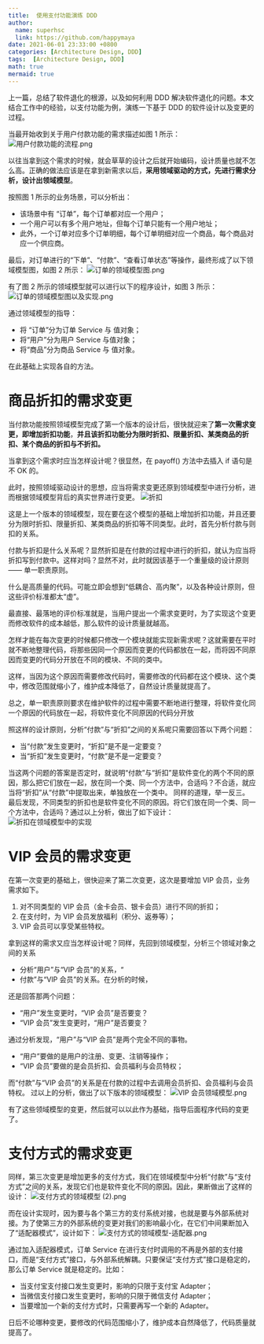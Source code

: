 ```yaml
---
title:  使用支付功能演练 DDD
author:
  name: superhsc
  link: https://github.com/happymaya
date: 2021-06-01 23:33:00 +0800
categories: [Architecture Design, DDD]
tags:  [Architecture Design, DDD]
math: true
mermaid: true
---
```

上一篇，总结了软件退化的根源，以及如何利用 DDD 解决软件退化的问题。本文结合工作中的经验，以支付功能为例，演练一下基于 DDD 的软件设计以及变更的过程。


当最开始收到关于用户付款功能的需求描述如图 1 所示：
![用户付款功能的流程.png](http://processon.com/chart_image/619282fe637689783e3637be.png?_=1654459609922)

以往当拿到这个需求的时候，就会草草的设计之后就开始编码，设计质量也就不怎么高。正确的做法应该是在拿到新需求以后，**采用领域驱动的方式，先进行需求分析，设计出领域模型**。

按照图 1 所示的业务场景，可以分析出：
- 该场景中有 “订单”，每个订单都对应一个用户；
- 一个用户可以有多个用户地址，但每个订单只能有一个用户地址；
- 此外，一个订单对应多个订单明细，每个订单明细对应一个商品，每个商品对应一个供应商。

最后，对订单进行的“下单”、“付款”、“查看订单状态”等操作，最终形成了以下领域模型图，如图 2 所示：
![订单的领域模型图.png](https://images.happymaya.cn/assert/ddd/order-ddd.png)

有了图 2 所示的领域模型就可以进行以下的程序设计，如图 3 所示：
 ![订单的领域模型图以及实现.png](http://processon.com/chart_image/6192883f1efad41bf2cb884d.png)

通过领域模型的指导：
- 将 “订单”分为订单 Service 与 值对象；
- 将“用户”分为用户 Service 与值对象；
- 将“商品”分为商品 Service 与 值对象。

在此基础上实现各自的方法。

# 商品折扣的需求变更
当付款功能按照领域模型完成了第一个版本的设计后，很快就迎来了**第一次需求变更，即增加折扣功能**，**并且该折扣功能分为限时折扣、限量折扣、某类商品的折扣、某个商品的折扣与不折扣。**

当拿到这个需求时应当怎样设计呢？很显然，在 payoff() 方法中去插入 if 语句是不 OK 的。

此时，按照领域驱动设计的思想，应当将需求变更还原到领域模型中进行分析，进而根据领域模型背后的真实世界进行变更。
![折扣](https://images.happymaya.cn/assert/ddd/order-discount.png)

这是上一个版本的领域模型，现在要在这个模型的基础上增加折扣功能，并且还要分为限时折扣、限量折扣、某类商品的折扣等不同类型。此时，首先分析付款与则扣的关系。

付款与折扣是什么关系呢？显然折扣是在付款的过程中进行的折扣，就认为应当将折扣写到付款中。这样对吗？显然不对，此时就因该基于一个重量级的设计原则 —— 单一职责原则。

什么是高质量的代码。可能立即会想到“低耦合、高内聚”，以及各种设计原则，但这些评价标准都太“虚”。

最直接、最落地的评价标准就是，当用户提出一个需求变更时，为了实现这个变更而修改软件的成本越低，那么软件的设计质量就越高。

怎样才能在每次变更的时候都只修改一个模块就能实现新需求呢？这就需要在平时就不断地整理代码，将那些因同一个原因而变更的代码都放在一起，而将因不同原因而变更的代码分开放在不同的模块、不同的类中。

这样，当因为这个原因而需要修改代码时，需要修改的代码都在这个模块、这个类中，修改范围就缩小了，维护成本降低了，自然设计质量就提高了。

总之，单一职责原则要求在维护软件的过程中需要不断地进行整理，将软件变化同一个原因的代码放在一起，将软件变化不同原因的代码分开放

照这样的设计原则，分析“付款”与“折扣”之间的关系呢只需要回答以下两个问题：
- 当“付款”发生变更时，“折扣”是不是一定要变？
- 当“折扣”发生变更时，“付款”是不是一定要变？

当这两个问题的答案是否定时，就说明“付款”与“折扣”是软件变化的两个不同的原因，那么把它们放在一起，放在同一个类、同一个方法中，合适吗？不合适，就应当将“折扣”从“付款”中提取出来，单独放在一个类中。
同样的道理，举一反三。最后发现，不同类型的折扣也是软件变化不同的原因。将它们放在同一个类、同一个方法中，合适吗？通过以上分析，做出了如下设计：
![折扣在领域模型中的实现](https://images.happymaya.cn/assert/ddd/order-discount-impl.png)

# VIP 会员的需求变更
在第一次变更的基础上，很快迎来了第二次变更，这次是要增加 VIP 会员，业务需求如下。

1. 对不同类型的 VIP 会员（金卡会员、银卡会员）进行不同的折扣；
2. 在支付时，为 VIP 会员发放福利（积分、返券等）；
3. VIP 会员可以享受某些特权。

拿到这样的需求又应当怎样设计呢？同样，先回到领域模型，分析三个领域对象之间的关系
- 分析“用户”与“VIP 会员”的关系，“
- 付款”与“VIP 会员”的关系。在分析的时候，

还是回答那两个问题：
- “用户”发生变更时，“VIP 会员”是否要变？
- “VIP 会员”发生变更时，“用户”是否要变？

通过分析发现，“用户”与“VIP 会员”是两个完全不同的事物。
- “用户”要做的是用户的注册、变更、注销等操作；
- “VIP 会员”要做的是会员折扣、会员福利与会员特权；

而“付款”与“VIP 会员”的关系是在付款的过程中去调用会员折扣、会员福利与会员特权。
过以上的分析，做出了以下版本的领域模型：
![VIP 会员领域模型.png](https://images.happymaya.cn/assert/ddd/vip-ddd.png)

有了这些领域模型的变更，然后就可以以此作为基础，指导后面程序代码的变更了。

# 支付方式的需求变更

同样，第三次变更是增加更多的支付方式，我们在领域模型中分析“付款”与“支付方式”之间的关系，发现它们也是软件变化不同的原因。因此，果断做出了这样的设计：
![支付方式的领域模型 (2).png](https://images.happymaya.cn/assert/ddd/payment-ddd.png)

而在设计实现时，因为要与各个第三方的支付系统对接，也就是要与外部系统对接。为了使第三方的外部系统的变更对我们的影响最小化，在它们中间果断加入了“适配器模式”，设计如下：
![支付方式的领域模型-适配器.png](https://images.happymaya.cn/assert/ddd/adapter-ddd.png)

通过加入适配器模式，订单 Service 在进行支付时调用的不再是外部的支付接口，而是“支付方式”接口，与外部系统解耦。只要保证“支付方式”接口是稳定的，那么订单 Service 就是稳定的。比如：

- 当支付宝支付接口发生变更时，影响的只限于支付宝 Adapter；
- 当微信支付接口发生变更时，影响的只限于微信支付 Adapter；
- 当要增加一个新的支付方式时，只需要再写一个新的 Adapter。

日后不论哪种变更，要修改的代码范围缩小了，维护成本自然降低了，代码质量就提高了。
